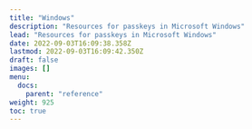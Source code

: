```yaml
---
title: "Windows"
description: "Resources for passkeys in Microsoft Windows"
lead: "Resources for passkeys in Microsoft Windows"
date: 2022-09-03T16:09:38.358Z
lastmod: 2022-09-03T16:09:42.350Z
draft: false
images: []
menu:
  docs:
    parent: "reference"
weight: 925
toc: true
---
```


